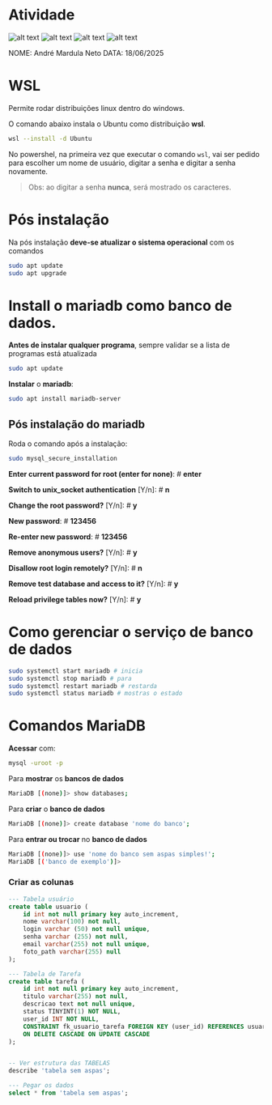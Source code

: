# Atividade

![alt text](<Captura de tela 2025-06-10 165712.png>) ![alt text](<Captura de tela 2025-06-10 165515.png>) ![alt text](<Captura de tela 2025-06-10 164447.png>) ![alt text](<Captura de tela 2025-06-10 164119.png>)



NOME: André Mardula Neto
DATA: 18/06/2025

# **WSL**
Permite rodar distribuições linux dentro do windows.

O comando abaixo instala o Ubuntu como distribuição **wsl**.

```bash
wsl --install -d Ubuntu
```

No powershel, na primeira vez que executar o comando `wsl`, 
vai ser pedido para escolher um nome de usuário, digitar a senha e digitar 
a senha novamente.

> Obs: ao digitar a senha **nunca**, será mostrado os caracteres.

# Pós instalação 

Na pós instalação **deve-se atualizar o sistema operacional** com os comandos

```bash
sudo apt update
sudo apt upgrade
```

# Install o **mariadb** como banco de dados.

**Antes de instalar qualquer programa**, sempre validar se a lista de 
programas está atualizada

```bash
sudo apt update
```

**Instalar** o **mariadb**:
```bash
sudo apt install mariadb-server
```

## Pós instalação do mariadb
Roda o comando após a instalação:
```bash
sudo mysql_secure_installation
```


**Enter current password for root (enter for none)**: # **enter**

**Switch to unix_socket authentication** [Y/n]: # **n**

**Change the root password?** [Y/n]: # **y**

**New password**: # **123456**

**Re-enter new password**: # **123456**

**Remove anonymous users?** [Y/n]: # **y**

**Disallow root login remotely?** [Y/n]: # **n**

**Remove test database and access to it?** [Y/n]: # **y**

**Reload privilege tables now?** [Y/n]: # **y**

# Como gerenciar o serviço de banco de dados

``` bash
sudo systemctl start mariadb # inicia
sudo systemctl stop mariadb # para
sudo systemctl restart mariadb # restarda
sudo systemctl status mariadb # mostras o estado
```

# Comandos MariaDB

**Acessar** com: 
``` bash
mysql -uroot -p
```


Para **mostrar** os **bancos de dados**
``` bash
MariaDB [(none)]> show databases;
```

Para **criar** o **banco de dados**
``` bash
MariaDB [(none)]> create database 'nome do banco';
```

Para **entrar ou trocar** no **banco de dados**
``` bash
MariaDB [(none)]> use 'nome do banco sem aspas simples!';
MariaDB [('banco de exemplo')]>
``` 

### Criar as colunas

```sql
--- Tabela usuário
create table usuario (
    id int not null primary key auto_increment,
    nome varchar(100) not null,
    login varchar (50) not null unique,
    senha varchar (255) not null,
    email varchar(255) not null unique,
    foto_path varchar(255) null
);

--- Tabela de Tarefa 
create table tarefa (
    id int not null primary key auto_increment,
    titulo varchar(255) not null,
    descricao text not null unique,
    status TINYINT(1) NOT NULL,
    user_id INT NOT NULL,
    CONSTRAINT fk_usuario_tarefa FOREIGN KEY (user_id) REFERENCES usuario(id) -- LAÇO DE LIGAÇÃO 
    ON DELETE CASCADE ON UPDATE CASCADE
);


-- Ver estrutura das TABELAS
describe 'tabela sem aspas';

--- Pegar os dados
select * from 'tabela sem aspas';
```